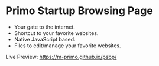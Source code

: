 # Primo Startup Browsing Page
- Your gate to the internet.
- Shortcut to your favorite websites.
- Native JavaScript based.
- Files to edit/manage your favorite websites.

Live Preview:
https://m-primo.github.io/psbp/
